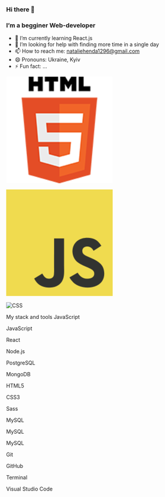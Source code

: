 ### Hi there 👋

### I’m a begginer Web-developer
- 🌱 I’m currently learning React.js
- 🤔 I’m looking for help with finding more time in a single day
- 📫 How to reach me: nataliehenda1296@gmail.com
- 😄 Pronouns: Ukraine, Kyiv
- ⚡ Fun fact: ...

![HTML](https://raw.githubusercontent.com/NataliiaHen/NataliiaHen/main/images/html.png)

![JavaScript](https://raw.githubusercontent.com/NataliiaHen/NataliiaHen/main/images/javascript.png)

![CSS]()

My stack and tools
JavaScript

JavaScript

React

Node.js

PostgreSQL

MongoDB

HTML5

CSS3

Sass

MySQL

MySQL

MySQL

Git

GitHub

Terminal

Visual Studio Code

